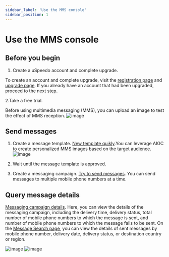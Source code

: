 ```yaml
---
sidebar_label: 'Use the MMS console'
sidebar_position: 1
---
```


# Use the MMS console

## Before you begin

1. Create a uSpeedo account and complete upgrade.

To create an account and complete upgrade, visit the [registration page](https://console.uspeedo.com/signup) and [upgrade page](https://console.uspeedo.com/bill/upgrade). If you already have an account that had been upgraded, proceed to the next step.

2.Take a free trial.

Before using multimedia messaging (MMS), you can upload an image to test the effect of MMS reception.
![image](https://github.com/uSpeedo/product/assets/116861648/3e11abb3-ec27-4714-a42c-ce5cdfbbf3a7)


## Send messages

1. Create a message template. [New template quikly](https://console.uspeedo.com/mms/new-template).You can leverage AIGC to create personalized MMS images based on the target audience.
![image](https://github.com/uSpeedo/product/assets/116861648/b0bd6810-eeba-48f7-b1eb-339cce0f2191)

2. Wait until the message template is approved.

3. Create a messaging campaign. [Try to send messages](https://console.uspeedo.com/mms/message). You can send messages to multiple mobile phone numbers at a time.

## Query message details

[Messaging campaign details](https://console.uspeedo.com/mms/sending). Here, you can view the details of the messaging campaign, including the delivery time, delivery status, total number of mobile phone numbers to which the message is sent, and number of mobile phone numbers to which the message fails to be sent. On the [Message Search page](https://console.uspeedo.com/mms/search), you can view the details of sent messages by mobile phone number, delivery date, delivery status, or destination country or region.

![image](https://github.com/uSpeedo/product/assets/116861648/c1a3f560-ab13-44a5-ba97-82f77ca78270)
![image](https://github.com/uSpeedo/product/assets/116861648/2bbc7476-aafa-4519-8bf2-623f7621cd0c)
